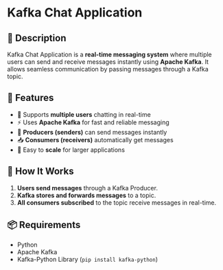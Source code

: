 # Kafka Chat Application  

## 📌 Description  
Kafka Chat Application is a **real-time messaging system** where multiple users can send and receive messages instantly using **Apache Kafka**. It allows seamless communication by passing messages through a Kafka topic.  

## 🔹 Features  
- 👥 Supports **multiple users** chatting in real-time  
- ⚡ Uses **Apache Kafka** for fast and reliable messaging  
- 📢 **Producers (senders)** can send messages instantly  
- 📥 **Consumers (receivers)** automatically get messages  
- 🔄 Easy to **scale** for larger applications  

## 🚀 How It Works  
1. **Users send messages** through a Kafka Producer.  
2. **Kafka stores and forwards messages** to a topic.  
3. **All consumers subscribed** to the topic receive messages in real-time.  

## 📦 Requirements  
- Python  
- Apache Kafka  
- Kafka-Python Library (`pip install kafka-python`)  



